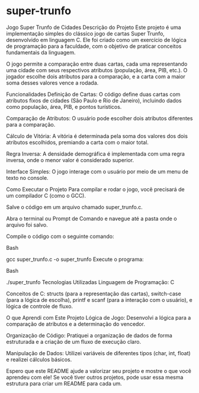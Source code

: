 # super-trunfo
Jogo Super Trunfo de Cidades
Descrição do Projeto
Este projeto é uma implementação simples do clássico jogo de cartas Super Trunfo, desenvolvido em linguagem C. Ele foi criado como um exercício de lógica de programação para a faculdade, com o objetivo de praticar conceitos fundamentais da linguagem.

O jogo permite a comparação entre duas cartas, cada uma representando uma cidade com seus respectivos atributos (população, área, PIB, etc.). O jogador escolhe dois atributos para a comparação, e a carta com a maior soma desses valores vence a rodada.

Funcionalidades
Definição de Cartas: O código define duas cartas com atributos fixos de cidades (São Paulo e Rio de Janeiro), incluindo dados como população, área, PIB, e pontos turísticos.

Comparação de Atributos: O usuário pode escolher dois atributos diferentes para a comparação.

Cálculo de Vitória: A vitória é determinada pela soma dos valores dos dois atributos escolhidos, premiando a carta com o maior total.

Regra Inversa: A densidade demográfica é implementada com uma regra inversa, onde o menor valor é considerado superior.

Interface Simples: O jogo interage com o usuário por meio de um menu de texto no console.

Como Executar o Projeto
Para compilar e rodar o jogo, você precisará de um compilador C (como o GCC).

Salve o código em um arquivo chamado super_trunfo.c.

Abra o terminal ou Prompt de Comando e navegue até a pasta onde o arquivo foi salvo.

Compile o código com o seguinte comando:

Bash

gcc super_trunfo.c -o super_trunfo
Execute o programa:

Bash

./super_trunfo
Tecnologias Utilizadas
Linguagem de Programação: C

Conceitos de C: structs (para a representação das cartas), switch-case (para a lógica de escolha), printf e scanf (para a interação com o usuário), e lógica de controle de fluxo.

O que Aprendi com Este Projeto
Lógica de Jogo: Desenvolvi a lógica para a comparação de atributos e a determinação do vencedor.

Organização de Código: Pratiquei a organização de dados de forma estruturada e a criação de um fluxo de execução claro.

Manipulação de Dados: Utilizei variáveis de diferentes tipos (char, int, float) e realizei cálculos básicos.

Espero que este README ajude a valorizar seu projeto e mostre o que você aprendeu com ele! Se você tiver outros projetos, pode usar essa mesma estrutura para criar um README para cada um.
